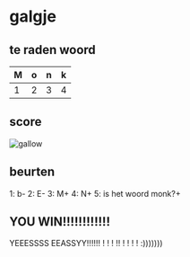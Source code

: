 # galgje

## te raden woord

|M|o|n|k|
|-|-|-|-|
|1|2|3|4|

## score
![gallow](./images/3.png)

## beurten

1: b-
2: E-
3: M+
4: N+
5: is het woord monk?+

## YOU WIN!!!!!!!!!!!!
 YEEESSSS EEASSYY!!!!!! ! ! ! !!  ! ! ! ! :)))))))
